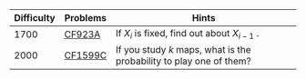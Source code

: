 | Difficulty | Problems | Hints |
| -------- | -------- | -------- |
| 1700 | [CF923A](https://codeforces.com/problemset/problem/923/A) | If $X_i$ is fixed, find out about $X_{i-1}$ . |
| 2000 | [CF1599C](https://codeforces.com/problemset/problem/1599/C) | If you study $k$ maps, what is the probability to play one of them? |
